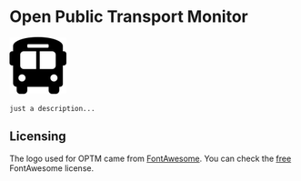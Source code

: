 # Open Public Transport Monitor

![OPTM][optm-logo]

    just a description...


## Licensing

The logo used for OPTM came from [FontAwesome](https://fontawesome.com). You
can check the [free][fa-free-license] FontAwesome license.

[optm-logo]: assets/logo-100.png
[fa-free-license]: https://fontawesome.com/license/free
